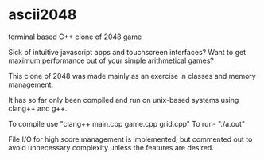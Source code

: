 # ascii2048
terminal based C++ clone of 2048 game

Sick of intuitive javascript apps and touchscreen interfaces?
Want to get maximum performance out of your simple arithmetical games?

This clone of 2048 was made mainly as an exercise in classes and
memory management.

It has so far only been compiled and run on unix-based systems
using clang++ and g++.

To compile use "clang++ main.cpp game.cpp grid.cpp"
To run- "./a.out"


File I/O for high score management is implemented, but commented out
to avoid unnecessary complexity unless the features are desired.  
